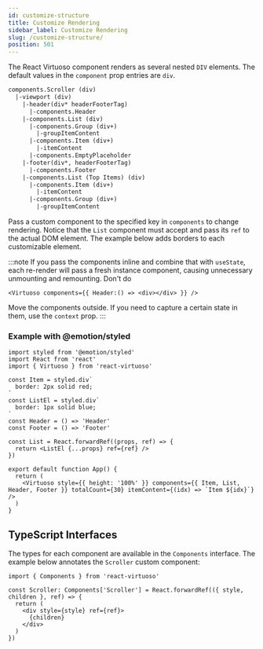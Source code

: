 ```yaml
---
id: customize-structure
title: Customize Rendering
sidebar_label: Customize Rendering
slug: /customize-structure/
position: 501
---
```


The React Virtuoso component renders as several nested `DIV` elements. The default values in the `component` prop entries are `div`.

```txt
components.Scroller (div)
  |-viewport (div)
    |-header(div* headerFooterTag)
      |-components.Header
    |-components.List (div)
      |-components.Group (div+)
        |-groupItemContent
      |-components.Item (div+)
        |-itemContent
      |-components.EmptyPlaceholder
    |-footer(div*, headerFooterTag)
      |-components.Footer
    |-components.List (Top Items) (div)
      |-components.Item (div+)
        |-itemContent
      |-components.Group (div+)
        |-groupItemContent

```

Pass a custom component to the specified key in `components` to change rendering. 
Notice that the `List` component must accept and pass its `ref` to the actual DOM element.
The example below adds borders to each customizable element.


:::note
If you pass the components inline and combine that with `useState`, each re-render will pass a fresh instance component, causing unnecessary unmounting and remounting. 
Don't do
```tsx
<Virtuoso components={{ Header:() => <div></div> }} />
```
Move the components outside. If you need to capture a certain state in them, use the `context` prop.
:::

### Example with @emotion/styled

```tsx
import styled from '@emotion/styled'
import React from 'react'
import { Virtuoso } from 'react-virtuoso'

const Item = styled.div`
  border: 2px solid red;
`
const ListEl = styled.div`
  border: 1px solid blue;
`
const Header = () => 'Header'
const Footer = () => 'Footer'

const List = React.forwardRef((props, ref) => {
  return <ListEl {...props} ref={ref} />
})

export default function App() {
  return (
    <Virtuoso style={{ height: '100%' }} components={{ Item, List, Header, Footer }} totalCount={30} itemContent={(idx) => `Item ${idx}`} />
  )
}
```

## TypeScript Interfaces

The types for each component are available in the `Components` interface. The example below annotates the `Scroller` custom component:

```tsx
import { Components } from 'react-virtuoso'

const Scroller: Components['Scroller'] = React.forwardRef(({ style, children }, ref) => {
  return (
    <div style={style} ref={ref}>
      {children}
    </div>
  )
})
```

